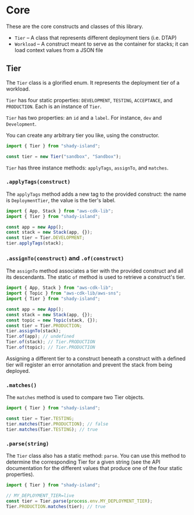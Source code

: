 # Core

These are the core constructs and classes of this library.

- `Tier` – A class that represents different deployment tiers (i.e. DTAP)
- `Workload` – A construct meant to serve as the container for stacks; it can load context values from a JSON file

## Tier

The `Tier` class is a glorified enum. It represents the deployment tier of a workload.

`Tier` has four static properties: `DEVELOPMENT`, `TESTING`, `ACCEPTANCE`, and `PRODUCTION`. Each is an instance of `Tier`.

`Tier` has two properties: an `id` and a `label`. For instance, `dev` and `Development`.

You can create any arbitrary tier you like, using the constructor.

```typescript
import { Tier } from "shady-island";

const tier = new Tier("sandbox", "Sandbox");
```

`Tier` has three instance methods: `applyTags`, `assignTo`, and `matches`.

### `.applyTags(construct)`

The `applyTags` method adds a new tag to the provided construct: the name is `DeploymentTier`, the value is the tier's label.

```typescript
import { App, Stack } from "aws-cdk-lib";
import { Tier } from "shady-island";

const app = new App();
const stack = new Stack(app, {});
const tier = Tier.DEVELOPMENT;
tier.applyTags(stack);
```

### `.assignTo(construct)` and `.of(construct)`

The `assignTo` method associates a tier with the provided construct and all its descendants. The static `of` method is used to retrieve a construct's tier.

```typescript
import { App, Stack } from "aws-cdk-lib";
import { Topic } from "aws-cdk-lib/aws-sns";
import { Tier } from "shady-island";

const app = new App();
const stack = new Stack(app, {});
const topic = new Topic(stack, {});
const tier = Tier.PRODUCTION;
tier.assignTo(stack);
Tier.of(app); // undefined
Tier.of(stack); // Tier.PRODUCTION
Tier.of(topic); // Tier.PRODUCTION
```

Assigning a different tier to a construct beneath a construct with a defined tier will register an error annotation and prevent the stack from being deployed.

### `.matches()`

The `matches` method is used to compare two Tier objects.

```typescript
import { Tier } from "shady-island";

const tier = Tier.TESTING;
tier.matches(Tier.PRODUCTION); // false
tier.matches(Tier.TESTING); // true
```

### `.parse(string)`

The `Tier` class also has a static method: `parse`. You can use this method to determine the corresponding Tier for a given string (see the API documentation for the different values that produce one of the four static properties).

```typescript
import { Tier } from "shady-island";

// MY_DEPLOYMENT_TIER=live
const tier = Tier.parse(process.env.MY_DEPLOYMENT_TIER);
Tier.PRODUCTION.matches(tier); // true
```
